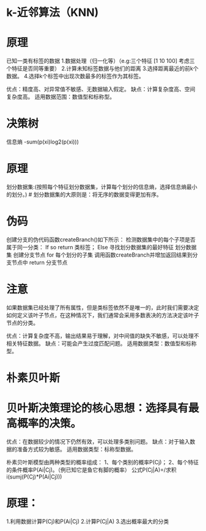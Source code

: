 # k-近邻算法（KNN)
# 原理
已知一类有标签的数据
1.数据处理（归一化等）（e.g:三个特征 [1 10 100] 考虑三个特征是否同等重要）
2.计算未知标签数据与他们的距离
3.选择距离最近的前k个数据。
4.选择k个标签中出现次数最多的标签作为其标签。

优点：精度高、对异常值不敏感、无数据输入假定。
缺点：计算复杂度高、空间复杂度高。
适用数据范围：数值型和标称型。



# 决策树
信息熵 -sum(p(xi)log2(p(xi)))
# 原理
划分数据集:(按照每个特征划分数据集，计算每个划分的信息熵，选择信息熵最小的划分。) # 划分数据集的大原则是：将无序的数据变得更加有序。
# 伪码
创建分支的伪代码函数createBranch()如下所示：
检测数据集中的每个子项是否属于同一分类：
If so return 类标签；
Else
 寻找划分数据集的最好特征
 划分数据集
 创建分支节点
 for 每个划分的子集
 调用函数createBranch并增加返回结果到分支节点中
 return 分支节点
# 注意
如果数据集已经处理了所有属性，但是类标签依然不是唯一的，此时我们需要决定如何定义该叶子节点，在这种情况下，我们通常会采用多数表决的方法决定该叶子节点的分类。

优点：计算复杂度不高，输出结果易于理解，对中间值的缺失不敏感，可以处理不相关特征数据。
缺点：可能会产生过度匹配问题。
适用数据类型：数值型和标称型。


# 朴素贝叶斯
# 贝叶斯决策理论的核心思想：选择具有最高概率的决策。

优点：在数据较少的情况下仍然有效，可以处理多类别问题。
缺点：对于输入数据的准备方式较为敏感。
适用数据类型：标称型数据。

朴素贝叶斯模型由两种类型的概率组成：
1、每个类别的概率P(Cj)；
2、每个特征的条件概率P(Ai|Cj)。（例已知它是鱼它有脚的概率）
公式P(Cj|A)=/求积i(sumj(P(Cj)*P(Ai|Cj)))
# 原理：
1.利用数据计算P(Cj)和P(Ai|Cj)
2.计算P(Cj|A)
3.选出概率最大的分类

